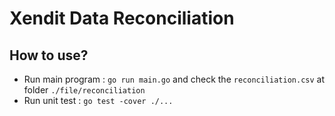 # Xendit Data Reconciliation

## How to use?
- Run main program  : `go run main.go` and check the `reconciliation.csv` at folder `./file/reconciliation`
- Run unit test     : `go test -cover ./...`
